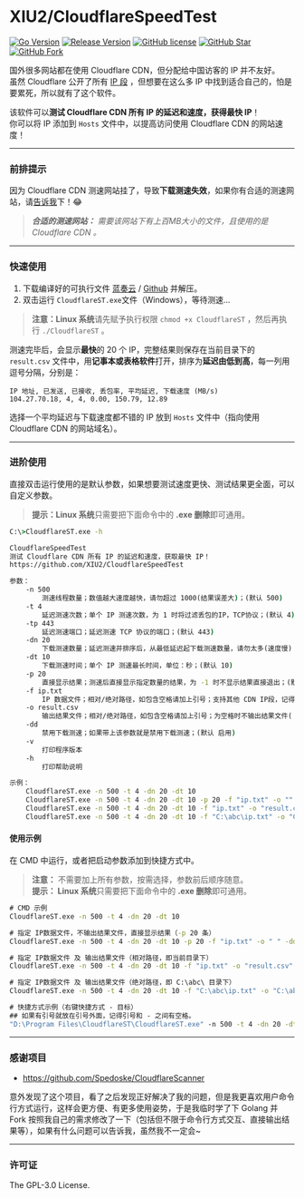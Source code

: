 # XIU2/CloudflareSpeedTest

[![Go Version](https://img.shields.io/github/go-mod/go-version/XIU2/CloudflareSpeedTest.svg?style=flat-square&label=Go&color=00ADD8)](https://github.com/XIU2/CloudflareSpeedTest/blob/master/go.mod)
[![Release Version](https://img.shields.io/github/v/release/XIU2/CloudflareSpeedTest.svg?style=flat-square&label=Release&color=1784ff)](https://github.com/XIU2/CloudflareSpeedTest/releases/latest)
[![GitHub license](https://img.shields.io/github/license/XIU2/CloudflareSpeedTest.svg?style=flat-square&label=License&color=f38020)](https://github.com/XIU2/CloudflareSpeedTest/blob/master/LICENSE)
[![GitHub Star](https://img.shields.io/github/stars/XIU2/CloudflareSpeedTest.svg?style=flat-square&label=Star&color=f38020)](https://github.com/XIU2/CloudflareSpeedTest/stargazers)
[![GitHub Fork](https://img.shields.io/github/forks/XIU2/CloudflareSpeedTest.svg?style=flat-square&label=Fork&color=f38020)](https://github.com/XIU2/CloudflareSpeedTest/network/members)

国外很多网站都在使用 Cloudflare CDN，但分配给中国访客的 IP 并不友好。  
虽然 Cloudflare 公开了所有 [IP 段](https://www.cloudflare.com/ips/) ，但想要在这么多 IP 中找到适合自己的，怕是要累死，所以就有了这个软件。  

该软件可以**测试 Cloudflare CDN 所有 IP 的延迟和速度，获得最快 IP**！  
你可以将 IP 添加到 `Hosts` 文件中，以提高访问使用 Cloudflare CDN 的网站速度！  

****

### 前排提示

因为 Cloudflare CDN 测速网站挂了，导致**下载测速失效**，如果你有合适的测速网站，请[告诉我](https://github.com/XIU2/CloudflareSpeedTest/issues/2)下！😂  

> _**合适的测速网站：** 需要该网站下有上百MB大小的文件，且使用的是 Cloudflare CDN 。_

****

### 快速使用

1. 下载编译好的可执行文件 [蓝奏云](https://xiu.lanzoux.com/b0742hkxe) / [Github](https://github.com/XIU2/CloudflareSpeedTest/releases) 并解压。  
2. 双击运行 `CloudflareST.exe`文件（Windows），等待测速...  

>  **注意：Linux 系统**请先赋予执行权限 `chmod +x CloudflareST` ，然后再执行 `./CloudflareST` 。  

测速完毕后，会显示**最快**的 20 个 IP，完整结果则保存在当前目录下的 `result.csv` 文件中，用**记事本或表格软件**打开，排序为**延迟由低到高**，每一列用逗号分隔，分别是：  
```
IP 地址, 已发送, 已接收, 丢包率, 平均延迟, 下载速度 (MB/s)
104.27.70.18, 4, 4, 0.00, 150.79, 12.89
```
选择一个平均延迟与下载速度都不错的 IP 放到 `Hosts` 文件中（指向使用 Cloudflare CDN 的网站域名）。  

****
### 进阶使用

直接双击运行使用的是默认参数，如果想要测试速度更快、测试结果更全面，可以自定义参数。  

> **提示：Linux 系统**只需要把下面命令中的 **.exe 删除**即可通用。  

``` cmd
C:\>CloudflareST.exe -h

CloudflareSpeedTest
测试 Cloudflare CDN 所有 IP 的延迟和速度，获取最快 IP！
https://github.com/XIU2/CloudflareSpeedTest

参数：
    -n 500
        测速线程数量；数值越大速度越快，请勿超过 1000(结果误差大)；(默认 500)
    -t 4
        延迟测速次数；单个 IP 测速次数，为 1 时将过滤丢包的IP，TCP协议；(默认 4)
    -tp 443
        延迟测速端口；延迟测速 TCP 协议的端口；(默认 443)
    -dn 20
        下载测速数量；延迟测速并排序后，从最低延迟起下载测速数量，请勿太多(速度慢)；(默认 20)
    -dt 10
        下载测速时间；单个 IP 测速最长时间，单位：秒；(默认 10)
    -p 20
        直接显示结果；测速后直接显示指定数量的结果，为 -1 时不显示结果直接退出；(默认 20)
    -f ip.txt
        IP 数据文件；相对/绝对路径，如包含空格请加上引号；支持其他 CDN IP段，记得禁用下载测速；(默认 ip.txt)
    -o result.csv
        输出结果文件；相对/绝对路径，如包含空格请加上引号；为空格时不输出结果文件( -o " " )；允许其他后缀；(默认 result.csv)
    -dd
        禁用下载测速；如果带上该参数就是禁用下载测速；(默认 启用)
    -v
        打印程序版本
    -h
        打印帮助说明

示例：
    CloudflareST.exe -n 500 -t 4 -dn 20 -dt 10
    CloudflareST.exe -n 500 -t 4 -dn 20 -dt 10 -p 20 -f "ip.txt" -o "" -dd
    CloudflareST.exe -n 500 -t 4 -dn 20 -dt 10 -f "ip.txt" -o "result.csv" -dd
    CloudflareST.exe -n 500 -t 4 -dn 20 -dt 10 -f "C:\abc\ip.txt" -o "C:\abc\result.csv" -dd
```

#### 使用示例

在 CMD 中运行，或者把启动参数添加到快捷方式中。  
> **注意：** 不需要加上所有参数，按需选择，参数前后顺序随意。  
> **提示： Linux 系统**只需要把下面命令中的 **.exe 删除**即可通用。  

``` cmd
# CMD 示例
CloudflareST.exe -n 500 -t 4 -dn 20 -dt 10

# 指定 IP数据文件，不输出结果文件，直接显示结果（-p 20 条）
CloudflareST.exe -n 500 -t 4 -dn 20 -dt 10 -p 20 -f "ip.txt" -o " " -dd

# 指定 IP数据文件 及 输出结果文件（相对路径，即当前目录下）
CloudflareST.exe -n 500 -t 4 -dn 20 -dt 10 -f "ip.txt" -o "result.csv" -dd

# 指定 IP数据文件 及 输出结果文件（绝对路径，即 C:\abc\ 目录下）
CloudflareST.exe -n 500 -t 4 -dn 20 -dt 10 -f "C:\abc\ip.txt" -o "C:\abc\result.csv" -dd
```

``` cmd
# 快捷方式示例（右键快捷方式 - 目标）
## 如果有引号就放在引号外面，记得引号和 - 之间有空格。
"D:\Program Files\CloudflareST\CloudflareST.exe" -n 500 -t 4 -dn 20 -dt 10
```

****
### 感谢项目
* https://github.com/Spedoske/CloudflareScanner

意外发现了这个项目，看了之后发现正好解决了我的问题，但是我更喜欢用户命令行方式运行，这样会更方便、有更多使用姿势，于是我临时学了下 Golang 并 Fork 按照我自己的需求修改了一下（包括但不限于命令行方式交互、直接输出结果等），如果有什么问题可以告诉我，虽然我不一定会~

****
### 许可证
The GPL-3.0 License.
